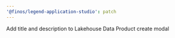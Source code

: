 ```yaml
---
'@finos/legend-application-studio': patch
---
```


Add title and description to Lakehouse Data Product create modal
